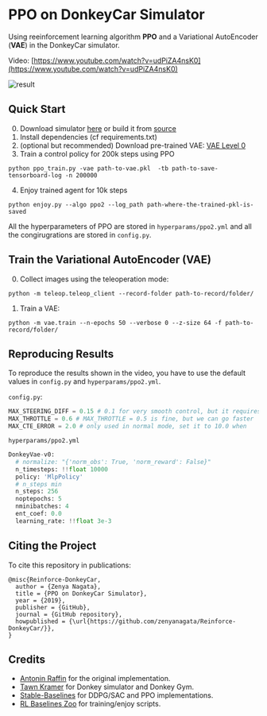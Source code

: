 # PPO on DonkeyCar Simulator

Using reeinforcement learning algorithm **PPO** and a Variational AutoEncoder (**VAE**) in the DonkeyCar simulator.

Video: [https://www.youtube.com/watch?v=udPiZA4nsK0](https://www.youtube.com/watch?v=udPiZA4nsK0)


![result](content/sample.gif)


## Quick Start

0. Download simulator [here](https://drive.google.com/open?id=1h2VfpGHlZetL5RAPZ79bhDRkvlfuB4Wb) or build it from [source](https://github.com/tawnkramer/sdsandbox/tree/donkey)
1. Install dependencies (cf requirements.txt)
2. (optional but recommended) Download pre-trained VAE: [VAE Level 0](https://drive.google.com/open?id=1n7FosFA0hALhuESf1j1yg-hERCnfVc4b) 
3. Train a control policy for 200k steps using PPO

```
python ppo_train.py -vae path-to-vae.pkl  -tb path-to-save-tensorboard-log -n 200000
```

4. Enjoy trained agent for 10k steps

```
python enjoy.py --algo ppo2 --log_path path-where-the-trained-pkl-is-saved
```

All the hyperparameters of PPO are stored in `hyperparams/ppo2.yml` and
all the congirugrations are stored in  `config.py`.

## Train the Variational AutoEncoder (VAE)

0. Collect images using the teleoperation mode:

```
python -m teleop.teleop_client --record-folder path-to-record/folder/
```

1. Train a VAE:
```
python -m vae.train --n-epochs 50 --verbose 0 --z-size 64 -f path-to-record/folder/
```

## Reproducing Results

To reproduce the results shown in the video, you have to use the default values in `config.py` and `hyperparams/ppo2.yml`.


`config.py`:

```python
MAX_STEERING_DIFF = 0.15 # 0.1 for very smooth control, but it requires more steps
MAX_THROTTLE = 0.6 # MAX_THROTTLE = 0.5 is fine, but we can go faster
MAX_CTE_ERROR = 2.0 # only used in normal mode, set it to 10.0 when 
```

`hyperparams/ppo2.yml`
```python
DonkeyVae-v0:
  # normalize: "{'norm_obs': True, 'norm_reward': False}"
  n_timesteps: !!float 10000
  policy: 'MlpPolicy'
  # n_steps min
  n_steps: 256
  noptepochs: 5
  nminibatches: 4
  ent_coef: 0.0
  learning_rate: !!float 3e-3
```

## Citing the Project

To cite this repository in publications:

```
@misc{Reinforce-DonkeyCar,
  author = {Zenya Nagata},
  title = {PPO on DonkeyCar Simulator},
  year = {2019},
  publisher = {GitHub},
  journal = {GitHub repository},
  howpublished = {\url{https://github.com/zenyanagata/Reinforce-DonkeyCar/}},
}
```

## Credits
- [Antonin Raffin](https://github.com/araffin/learning-to-drive-in-5-minutes) for the original implementation.
- [Tawn Kramer](https://github.com/tawnkramer) for Donkey simulator and Donkey Gym.
- [Stable-Baselines](https://github.com/hill-a/stable-baselines) for DDPG/SAC and PPO implementations.
- [RL Baselines Zoo](https://github.com/araffin/rl-baselines-zoo) for training/enjoy scripts.